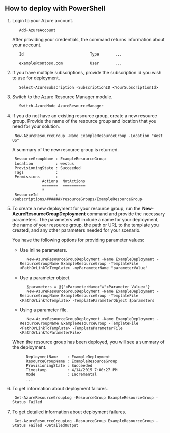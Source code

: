 ## How to deploy with PowerShell
1. Login to your Azure account.
   
          Add-AzureAccount
   
   After providing your credentials, the command returns information about your account.
   
          Id                             Type       ...
          --                             ----    
          example@contoso.com            User       ...   
2. If you have multiple subscriptions, provide the subscription id you wish to use for deployment. 
   
          Select-AzureSubscription -SubscriptionID <YourSubscriptionId>
3. Switch to the Azure Resource Manager module.
   
          Switch-AzureMode AzureResourceManager
4. If you do not have an existing resource group, create a new resource group. Provide the name of the resource group and location that you need for your solution.
   
        New-AzureResourceGroup -Name ExampleResourceGroup -Location "West US"
   
   A summary of the new resource group is returned.
   
        ResourceGroupName : ExampleResourceGroup
        Location          : westus
        ProvisioningState : Succeeded
        Tags              :
        Permissions       :
                    Actions  NotActions
                    =======  ==========
                    *
        ResourceId        : /subscriptions/######/resourceGroups/ExampleResourceGroup
5. To create a new deployment for your resource group, run the **New-AzureResourceGroupDeployment** command and provide the necessary parameters. The parameters will include a name for your deployment, the name of your resource group, the path or URL to the template you created, and any other parameters needed for your scenario. 
   
   You have the following options for providing parameter values: 
   
   * Use inline parameters.
     
            New-AzureResourceGroupDeployment -Name ExampleDeployment -ResourceGroupName ExampleResourceGroup -TemplateFile <PathOrLinkToTemplate> -myParameterName "parameterValue"
   * Use a parameter object.
     
            $parameters = @{"<ParameterName>"="<Parameter Value>"}
            New-AzureResourceGroupDeployment -Name ExampleDeployment -ResourceGroupName ExampleResourceGroup -TemplateFile <PathOrLinkToTemplate> -TemplateParameterObject $parameters
   * Using a parameter file.
     
            New-AzureResourceGroupDeployment -Name ExampleDeployment -ResourceGroupName ExampleResourceGroup -TemplateFile <PathOrLinkToTemplate> -TemplateParameterFile <PathOrLinkToParameterFile>
   
   When the resource group has been deployed, you will see a summary of the deployment.
   
             DeploymentName    : ExampleDeployment
             ResourceGroupName : ExampleResourceGroup
             ProvisioningState : Succeeded
             Timestamp         : 4/14/2015 7:00:27 PM
             Mode              : Incremental
             ...
6. To get information about deployment failures.
   
        Get-AzureResourceGroupLog -ResourceGroup ExampleResourceGroup -Status Failed
7. To get detailed information about deployment failures.
   
        Get-AzureResourceGroupLog -ResourceGroup ExampleResourceGroup -Status Failed -DetailedOutput

